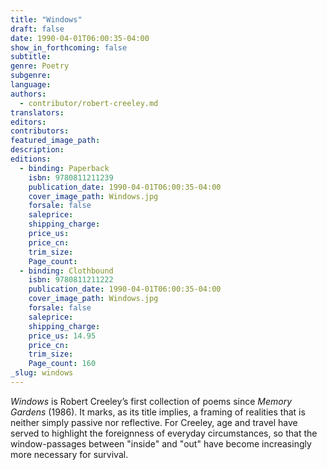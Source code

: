 ```yaml
---
title: "Windows"
draft: false
date: 1990-04-01T06:00:35-04:00
show_in_forthcoming: false
subtitle:
genre: Poetry
subgenre:
language:
authors:
  - contributor/robert-creeley.md
translators:
editors:
contributors:
featured_image_path:
description:
editions:
  - binding: Paperback
    isbn: 9780811211239
    publication_date: 1990-04-01T06:00:35-04:00
    cover_image_path: Windows.jpg
    forsale: false
    saleprice:
    shipping_charge:
    price_us:
    price_cn:
    trim_size:
    Page_count:
  - binding: Clothbound
    isbn: 9780811211222
    publication_date: 1990-04-01T06:00:35-04:00
    cover_image_path: Windows.jpg
    forsale: false
    saleprice:
    shipping_charge:
    price_us: 14.95
    price_cn:
    trim_size:
    Page_count: 160
_slug: windows
---
```


_Windows_ is Robert Creeley’s first collection of poems since _Memory Gardens_ (1986). It marks, as its title implies, a framing of realities that is neither simply passive nor reflective. For Creeley, age and travel have served to highlight the foreignness of everyday circumstances, so that the window-passages between "inside" and "out" have become increasingly more necessary for survival.

